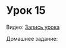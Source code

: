 # Урок 15

Видео:
[Запись урока](https://www.youtube.com/watch?v=bE3B1rrD8BM&list=PLJp_TYmDAIlC6yqyg1K4QGwfufJXzYiPv&index=13)

Домашнее задание:
